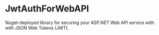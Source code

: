 JwtAuthForWebAPI
================

Nuget-deployed library for securing your ASP.NET Web API service with with JSON Web Tokens (JWT).
